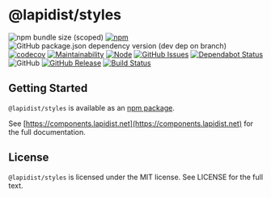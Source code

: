 # @lapidist/styles

![npm bundle size (scoped)](https://img.shields.io/bundlephobia/min/@lapidist/styles)
[![npm](https://img.shields.io/npm/v/@lapidist/components)](https://www.npmjs.com/package/@lapidist/styles)
![GitHub package.json dependency version (dev dep on branch)](https://img.shields.io/github/package-json/dependency-version/bylapidist/styles/dev/typescript)
[![codecov](https://codecov.io/gh/bylapidist/styles/branch/master/graph/badge.svg)](https://codecov.io/gh/bylapidist/styles)
[![Maintainability](https://api.codeclimate.com/v1/badges/d28f67acb582d5705333/maintainability)](https://codeclimate.com/github/bylapidist/styles/maintainability)
[![Node](https://img.shields.io/node/v/@lapidist/styles)](https://www.npmjs.com/package/@lapidist/components)
[![GitHub Issues](https://img.shields.io/github/issues/bylapidist/styles.svg?style=flat)](https://github.com/bylapidist/styles/issues)
[![Dependabot Status](https://api.dependabot.com/badges/status?host=github&repo=bylapidist/styles)](https://dependabot.com)
![GitHub](https://img.shields.io/github/license/bylapidist/styles)
[![GitHub Release](https://img.shields.io/github/release/bylapidist/styles.svg?style=flat)](https://github.com/bylapidist/styles/releases)
[![Build Status](https://github.com/bylapidist/styles/workflows/Release/badge.svg)](https://github.com/bylapidist/styles/actions?query=workflow%3ARelease)

## Getting Started

`@lapidist/styles` is available as an [npm package](https://www.npmjs.com/package/@lapidist/styles).

See [https://components.lapidist.net](https://components.lapidist.net) for the full documentation.

## License
`@lapidist/styles` is licensed under the MIT license. See LICENSE for the full text.
